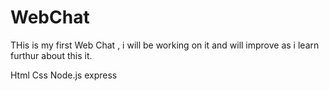 # WebChat

THis is my first Web Chat , i will be working on it and will improve as i learn furthur about this it.

Html
Css
Node.js
express
